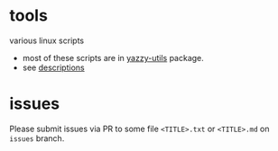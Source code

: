 # tools
various linux scripts

- most of these scripts are in [yazzy-utils](http://deb.uucp.hu/pool/yazzy/y/yazzy-utils/) package.
- see [descriptions](descriptions.md)

# issues
Please submit issues via PR to some file `<TITLE>.txt` or `<TITLE>.md` on `issues` branch.
